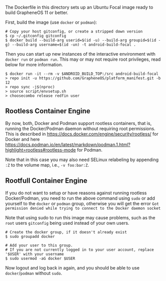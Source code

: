 The Dockerfile in this directory sets up an Ubuntu Focal image ready to build
GrapheneOS 11 or better.

First, build the image (use `docker` or `podman`):
```
# Copy your host gitconfig, or create a stripped down version
$ cp ~/.gitconfig gitconfig
$ docker build --build-arg userid=$(id -u) --build-arg groupid=$(id -g) --build-arg username=$(id -un) -t android-build-focal .
```

Then you can start up new instances of the interactive environment with
`docker run` or `podman run`.
This may or may not require root privileges, read below for more information.
```
$ docker run -it --rm -v $ANDROID_BUILD_TOP:/src android-build-focal
> repo init -u https://github.com/GrapheneOS/platform_manifest.git -b 12
> repo sync -j$(nproc)
> source script/envsetup.sh
> choosecombo release redfin user 
```

## Rootless Container Engine

By now, both, Docker and Podman support rootless containers, that is, running
the Docker/Podman daemon without requiring root permissions.
This is described in
https://docs.docker.com/engine/security/rootless/
for Docker and here
https://docs.podman.io/en/latest/markdown/podman.1.html?highlight=rootless#rootless-mode
for Podman.

Note that in this case you may also need SELinux relabeling by appending `:Z` to the
volume map, i.e., `-v foo:bar:Z`.

## Rootfull Container Engine

If you do not want to setup or have reasons against running rootless Docker/Podman,
you need to run the above command using `sudo` or add yourself to the `docker`
or `podman` group, otherwise you will get the error
`Got permission denied while trying to connect to the Docker daemon socket`

Note that using sudo to run this image may cause problems,
such as the `root` users `gitconfig` being used instead of your own users.

```
# Create the docker group, if it doesn't already exist
$ sudo groupadd docker

# Add your user to this group.
# If you are not currently logged in to your user account, replace '$USER' with your username
$ sudo usermod -aG docker $USER
```
Now logout and log back in again, and you should be able to use `docker`/`podman`
without `sudo`.

